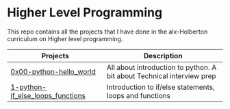 # Higher Level Programming
This repo contains all the projects that I have done in the alx-Holberton curriculum on Higher level programming.

| Projects | Description |
| -------- | ----------- | 
| [0x00-python-hello_world](./0x00-python-hello_world) | All about introduction to python. A bit about Technical interview prep | 
| [1-python-if_else_loops_functions](./0x01-python-if_else_loops_functions) | Introduction to if/else statements, loops and functions | 
